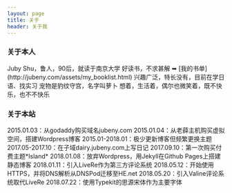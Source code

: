```yaml
---
layout: page 
title: 关于
header: 关于我
---
```

<h3>关于本人</h3>
<i class="fas fa-user-circle"></i> Juby Shu，鲁人，90后，就读于南京大学  
<i class="fas fa-book"></i> 好读书，不求甚解 ➥ [我的书单](http://jubeny.com/assets/my_booklist.html)  
<i class="fas fa-heart"></i> 兴趣广泛，特长没有，目前在学日语、找实习  
<i class="fas fa-paw"></i> 宠物是豹纹守宫，名字叫萝卜  
<i class="fas fa-smile-wink"></i> 想着，生活着，偶尔也微笑着，既不快乐，也不不快乐  

<h3>关于本站</h3>
<i class="fas fa-calendar-alt"></i> 2015.01.03：从godaddy购买域名jubeny.com  
<i class="far fa-calendar"></i> 2015.01.04：从老薛主机购买虚拟空间，搭建Wordpress博客  
<i class="fas fa-calendar-alt"></i> 2015.01-2018.01：极少更新博客但频繁更换主题  
<i class="far fa-calendar"></i> 2017.05-2017.10：在子域dairy.jubeny.com上写日记  
<i class="fas fa-calendar-alt"></i> 2017.09.10：第一次购买付费主题*Island*  
<i class="far fa-calendar"></i> 2018.01.08：放弃Wordpress，用Jekyll在Github Pages上搭建静态博客  
<i class="fas fa-calendar-alt"></i> 2018.01.11：引入LiveRe作为第三方评论系统  
<i class="far fa-calendar"></i> 2018.05.12：开始使用HTTPS，并将DNS解析从DNSPod迁移至HE.net  
<i class="fas fa-calendar-alt"></i> 2018.05.20：引入Valine评论系统取代LiveRe  
<i class="far fa-calendar"></i> 2018.07.22：使用Typekit的思源宋体作为主要字体  
